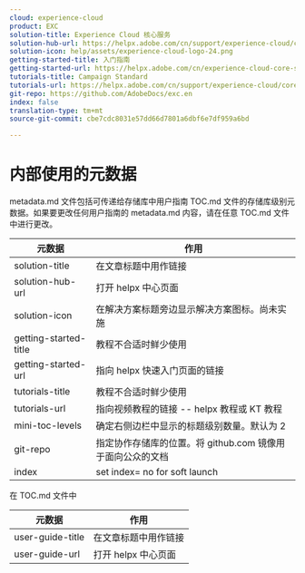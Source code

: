 ```yaml
---
cloud: experience-cloud
product: EXC
solution-title: Experience Cloud 核心服务
solution-hub-url: https://helpx.adobe.com/cn/support/experience-cloud/core-services.html
solution-icon: help/assets/experience-cloud-logo-24.png
getting-started-title: 入门指南
getting-started-url: https://helpx.adobe.com/cn/experience-cloud-core-services/get-started.html
tutorials-title: Campaign Standard
tutorials-url: https://helpx.adobe.com/cn/support/experience-cloud/core-services.html
git-repo: https://github.com/AdobeDocs/exc.en
index: false
translation-type: tm+mt
source-git-commit: cbe7cdc8031e57dd66d7801a6dbf6e7df959a6bd

---
```



<!-- We need better links for Getting Started and Tutorials. We can do this after we hit stage -->

# 内部使用的元数据

metadata.md 文件包括可传递给存储库中用户指南 TOC.md 文件的存储库级别元数据。如果要更改任何用户指南的 metadata.md 内容，请在任意 TOC.md 文件中进行更改。

| 元数据 | 作用 |
|--- |--- |
| solution-title | 在文章标题中用作链接 |
| solution-hub-url | 打开 helpx 中心页面 |
| solution-icon | 在解决方案标题旁边显示解决方案图标。尚未实施 |
| getting-started-title | 教程不合适时鲜少使用 |
| getting-started-url | 指向 helpx 快速入门页面的链接 |
| tutorials-title | 教程不合适时鲜少使用 |
| tutorials-url | 指向视频教程的链接 -- helpx 教程或 KT 教程 |
| mini-toc-levels | 确定右侧边栏中显示的标题级别数量。默认为 2 |
| git-repo | 指定协作存储库的位置。将 github.com 镜像用于面向公众的文档 |
| index | set index= no for soft launch |

在 TOC.md 文件中

| 元数据 | 作用 |
|--- |--- |
| user-guide-title | 在文章标题中用作链接 |
| user-guide-url | 打开 helpx 中心页面 |
